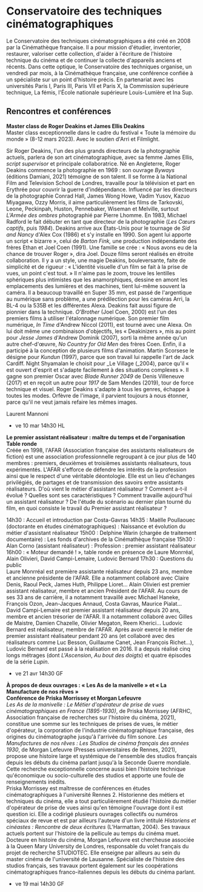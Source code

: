 # Conservatoire des techniques cinématographiques

Le Conservatoire des techniques cinématographiques a été créé en 2008 par la Cinémathèque française. Il a pour mission d'étudier, inventorier, restaurer, valoriser cette collection, d'aider à l'écriture de l'histoire technique du cinéma et de continuer la collecte d'appareils anciens et récents. Dans cette optique, le Conservatoire des techniques organise, un vendredi par mois, à la Cinémathèque française, une conférence confiée à un spécialiste sur un point d'histoire précis. En partenariat avec les universités Paris I, Paris III, Paris VII et Paris X, la Commission supérieure technique, La fémis, l'École nationale supérieure Louis-Lumière et Ina Sup.

## Rencontres et conférences

**Master class de Roger Deakins et James Ellis Deakins**  
Master class exceptionnelle dans le cadre du festival « Toute la mémoire du monde » (8-12 mars 2023). Avec le soutien d'Arri et Filmlight.

Sir Roger Deakins, l'un des plus grands directeurs de la photographie actuels, parlera de son art cinématographique, avec sa femme James Ellis, _script supervisor_ et principale collaboratrice. Né en Angleterre, Roger Deakins commence la photographie en 1969 : son ouvrage _Byways_ (éditions Damiani, 2021) témoigne de son talent. Il se forme à la National Film and Television School de Londres, travaille pour la télévision et part en Erythrée pour couvrir la guerre d'indépendance. Influencé par les directeurs de la photographie Conrad Hall, James Wong Howe, Vadim Yusov, Kazuo Miyagawa, Ozzy Morris, il aime particulièrement les films de Tarkovski, Leone, Peckinpah, Huston, Pennebaker, Wiseman et Melville, surtout _L'Armée des ombres_ photographié par Pierre Lhomme. En 1983, Michael Radford le fait débuter en tant que directeur de la photographie (_Les Cœurs captifs_, puis _1984_). Deakins arrive aux États-Unis pour le tournage de _Sid and Nancy_ d'Alex Cox (1986) et s'y installe en 1990. Son agent lui apporte un script « bizarre », celui de _Barton Fink,_ une production indépendante des frères Ethan et Joel Coen (1991). Une famille se crée : « Nous avons eu de la chance de trouver Roger », dira Joel. Douze films seront réalisés en étroite collaboration. Il y a un style, une magie Deakins, bouleversante, faite de simplicité et de rigueur : « L'identité visuelle d'un film se fait à la prise de vues, un point c'est tout. » Il n'aime pas le zoom, trouve les lentilles sphériques plus intimistes que les anamorphiques, dessine en amont les emplacements des lumières et des machines, tient lui-même souvent la caméra. Il a beaucoup travaillé en Super 35 mm, est passé de l'argentique au numérique sans problème, a une prédilection pour les caméras Arri, la BL-4 ou la 535B et les différentes Alexa. Deakins fait aussi figure de pionnier dans la technique. _O'Brother_ (Joel Coen, 2000) est l'un des premiers films à utiliser l'étalonnage numérique. Son premier film numérique, _In Time_ d'Andrew Niccol (2011), est tourné avec une Alexa. On lui doit même une combinaison d'objectifs, les « Deakinizers », mis au point pour _Jesse James_ d'Andrew Dominik (2007), sorti la même année qu'un autre chef-d'œuvre, _No Country for Old Men_ des frères Coen. Enfin, il a participé à la conception de plusieurs films d'animation. Martin Scorsese le désigne pour _Kundun_ (1997), parce que son travail lui rappelle l'art de Jack Cardiff. Night Shyamalan le choisit pour _Le Village (_2004), parce qu'il « est ouvert d'esprit et s'adapte facilement à des situations complexes ». Il gagne son premier Oscar avec _Blade Runner 2049_ de Denis Villeneuve (2017) et en reçoit un autre pour _1917_ de Sam Mendes (2019), tour de force technique et visuel. Roger Deakins s'adapte à tous les genres, échappe à toutes les modes. Orfèvre de l'image, il parvient toujours à nous étonner, parce qu'il ne veut jamais refaire les mêmes images.

Laurent Mannoni

- ve 10 mar 14h30 HL

**Le premier assistant réalisateur : maître du temps et de l'organisation**  
**Table ronde**  
Créée en 1998, l'AFAR (Association française des assistants réalisateurs de fiction) est une association professionnelle regroupant à ce jour plus de 140 membres : premiers, deuxièmes et troisièmes assistants réalisateurs, tous expérimentés. L'AFAR s'efforce de défendre les intérêts de la profession ainsi que le respect d'une véritable déontologie. Elle est un lieu d'échanges privilégiés, de partages et de transmission des savoirs entre assistants réalisateurs. D'où vient le métier d'assistant réalisateur ? Comment a-t-il évolué ? Quelles sont ses caractéristiques ? Comment travaille aujourd'hui un assistant réalisateur ? De l'étude du scénario au dernier plan tourné du film, en quoi consiste le travail du Premier assistant réalisateur ?

14h30 : Accueil et introduction par Costa-Gavras
14h35 : Maëlle Poullaouec (doctorante en études cinématographiques) : Naissance et évolution du métier d'assistant réalisateur
15h00 : Delphine Warin (chargée de traitement documentaire) : Les fonds d'archives de la Cinémathèque française
15h30 : Alan Corno (assistant réalisateur) : Profession : premier assistant réalisateur
16h00 : « Moteur demandé ! », table ronde en présence de Laure Monrréal, Alain Olivieri, David Campi-Lemaire, Ludovic Bernard
17h30 : Questions du public  
Laure Monrréal est première assistante réalisateur depuis 23 ans, membre et ancienne présidente de l'AFAR. Elle a notamment collaboré avec Claire Denis, Raoul Peck, James Huth, Philippe Lioret...
Alain Olivieri est premier assistant réalisateur, membre et ancien Président de l'AFAR. Au cours de ses 33 ans de carrière, il a notamment travaillé avec Michael Haneke, François Ozon, Jean-Jacques Annaud, Costa Gavras, Maurice Pialat...
David Campi-Lemaire est premier assistant réalisateur depuis 20 ans, membre et ancien trésorier de l'AFAR. Il a notamment collaboré avec Gilles de Maistre, Damien Chazelle, Olivier Megaton, Reem Kherici...
Ludovic Bernard est réalisateur, membre de l'AFAR. Après avoir exercé le métier de premier assistant réalisateur pendant 20 ans (et collaboré avec des réalisateurs comme Luc Besson, Guillaume Canet, Jean François Richet...), Ludovic Bernard est passé à la réalisation en 2016. Il a depuis réalisé cinq longs métrages (dont _L'Ascension_, _Au bout des doigts_) et quatre épisodes de la série _Lupin_.

- ve 21 avr 14h30 GF

**À propos de deux ouvrages : « Les As de la manivelle » et « La Manufacture de nos rêves »**  
**Conférence de Priska Morrissey et Morgan Lefeuvre**  
_Les As de la manivelle : Le Métier d'opérateur de prise de vues cinématographiques en France (1895-1930)_, de Priska Morrissey (AFRHC, Association française de recherches sur l'histoire du cinéma, 2021), constitue une somme sur les techniques de prises de vues, le métier d'opérateur, la corporation de l'industrie cinématographique française, des origines du cinématographe jusqu'à l'arrivée du film sonore. _Les Manufactures de nos rêves : Les Studios de cinéma français des années 1930_, de Morgan Lefeuvre (Presses universitaires de Rennes, 2021), propose une histoire large et systémique de l'ensemble des studios français depuis les débuts du cinéma parlant jusqu'à la Seconde Guerre mondiale. Cette recherche exceptionnelle concerne aussi bien l'histoire technique qu'économique ou socio-culturelle des studios et apporte une foule de renseignements inédits.  
Priska Morrissey est maîtresse de conférences en études cinématographiques à l'université Rennes 2. Historienne des métiers et techniques du cinéma, elle a tout particulièrement étudié l'histoire du métier d'opérateur de prise de vues ainsi qu'en témoigne l'ouvrage dont il est question ici. Elle a codirigé plusieurs ouvrages collectifs ou numéros spéciaux de revue et est par ailleurs l'auteure d'un livre intitulé _Historiens et cinéastes : Rencontre de deux écritures_ (L'Harmattan, 2004). Ses travaux actuels portent sur l'histoire de la pellicule au temps du cinéma muet.  
Docteure en histoire du cinéma, Morgan Lefeuvre est chercheuse associée à la Queen Mary University de Londres, responsable du volet français du projet de recherche STUDIOTEC. Elle enseigne par ailleurs au sein du master cinéma de l'université de Lausanne. Spécialiste de l'histoire des studios français, ses travaux portent également sur les coopérations cinématographiques franco-italiennes depuis les débuts du cinéma parlant.

- ve 19 mai 14h30 GF

